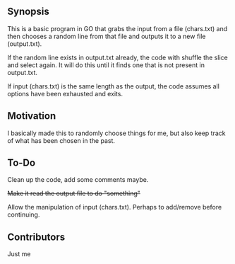 ## Synopsis

This is a basic program in GO that grabs the input from a file (chars.txt) and then chooses a random line from that file and outputs it to a new file (output.txt). 

If the random line exists in output.txt already, the code with shuffle the slice and select again. It will do this until it finds one that is not present in output.txt.

If input (chars.txt) is the same length as the output, the code assumes all options have been exhausted and exits.

## Motivation

I basically made this to randomly choose things for me, but also keep track of what has been chosen in the past.

## To-Do

Clean up the code, add some comments maybe.

~~Make it read the output file to do "something"~~

Allow the manipulation of input (chars.txt). Perhaps to add/remove before continuing.

## Contributors

Just me
